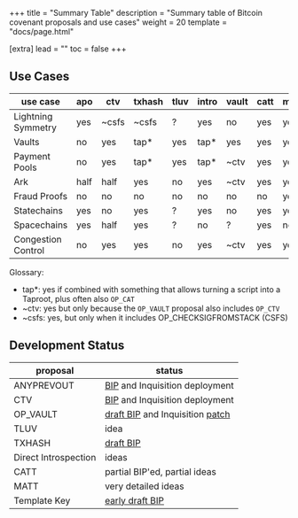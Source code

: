 +++
title = "Summary Table"
description = "Summary table of Bitcoin covenant proposals and use cases"
weight = 20
template = "docs/page.html"

[extra]
lead = ""
toc = false
+++



## Use Cases

use case           | apo   | ctv  | txhash | tluv | intro | vault | catt | matt | tplk
-|-|-|-|-|-|-|-|-|-
Lightning Symmetry | yes   | ~csfs   | ~csfs    | ?    | yes   | no    | yes  | yes  | yes
Vaults             | no    | yes   | tap*   | yes  | tap*  | yes   | yes  | yes  | tap*
Payment Pools      | no    | yes   | tap*   | yes  | tap*  | ~ctv  | yes  | yes  | tap*
Ark                | half  | half | yes    | no   | yes   | ~ctv  | yes  | yes  | yes
Fraud Proofs       | no    | no   | no     | no   | no    | no    | no   | yes  | no
Statechains        | yes   | no   | yes    | ?    | yes   | no    | yes  | yes  | yes
Spacechains        | yes   | half | yes    | ?    | no    | ?     | yes  | no   | yes
Congestion Control | no    | yes  | yes    | no   | yes   | ~ctv  | yes  | yes  | yes


Glossary:

- tap*: yes if combined with something that allows turning a script into a Taproot, plus often
  also `OP_CAT`
- ~ctv: yes but only because the `OP_VAULT` proposal also includes `OP_CTV`
- ~csfs: yes, but only when it includes OP_CHECKSIGFROMSTACK (CSFS)



## Development Status

proposal             | status
-|-
ANYPREVOUT           | [BIP][bip118] and Inquisition deployment
CTV                  | [BIP][bip119] and Inquisition deployment
OP_VAULT             | [draft BIP][bip345] and Inquisition [patch][pr-vault]
TLUV                 | idea
TXHASH               | [draft BIP][bip-txhash]
Direct Introspection | ideas
CATT                 | partial BIP'ed, partial ideas
MATT                 | very detailed ideas
Template Key         | [early draft BIP][bip-template-key]



[bip118]: https://github.com/bitcoin/bips/blob/master/bip-0118.mediawiki
[bip119]: https://github.com/bitcoin/bips/blob/master/bip-0119.mediawiki
[bip345]: https://github.com/bitcoin/bips/pull/1421
[bip-txhash]: https://github.com/bitcoin/bips/pull/1500
[bip-template-key]: https://github.com/reardencode/bips/blob/bip-template-key/bip-template-key.mediawiki

[pr-vault]: https://github.com/bitcoin-inquisition/bitcoin/pull/21
